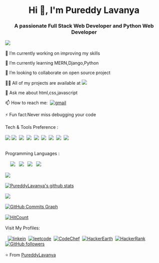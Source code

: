 <p align="center"><h1 align="center">Hi 👋, I'm Pureddy Lavanya</h1>
<h3 align="center">A passionate Full Stack Web Developer and Python Web Developer</h3>

![](https://komarev.com/ghpvc/?username=PureddyLavanya)<br><br>
🔭 I’m currently working on improving my skills

🌱 I’m currently learning MERN,Django,Python 

👯 I’m looking to collaborate on open source project

👨‍💻 All of my projects are available at <a href="https://github.com/PureddyLavanya"><img src="http://img.shields.io/badge/-Github-000000?style=flat&logo=github&logoColor=FFFFFF"></a>

💬 Ask me about html,css,javascript

📫 How to reach me: &nbsp;[![gmail](https://img.shields.io/badge/-Gmail-c14438?style=flat-square&logo=Gmail&logoColor=white&link=mailto:pureddylavanya2002@gmail.com)](mailto:pureddylavanya2002@gmail.com)

⚡ Fun fact:Never miss debugging your code
<br><br>
   Tech & Tools Preference : <br><br>
<img src = "https://img.shields.io/badge/-HTML5-E34F26?style=flat&logo=html5&logoColor=white"> <img src = "https://img.shields.io/badge/-CSS3-1572B6?style=flat&logo=css3&logoColor=white">&nbsp; 
<img src="https://img.shields.io/badge/-Bootstrap-563D7C?style=flat&logo=bootstrap&logoColor=white">&nbsp; 
<img src="https://img.shields.io/badge/-JavaScript-eed718?style=flat&logo=javascript&logoColor=ffffff">&nbsp; 
<img src="https://img.shields.io/badge/-MySQL-F29111?style=flat&logo=mysql&logoColor=FFFFFF">&nbsp; 
<img src="http://img.shields.io/badge/-Git-F1502F?style=flat&logo=git&logoColor=FFFFFF&bgcolor=purple">&nbsp; 
<img src="http://img.shields.io/badge/-Github-000000?style=flat&logo=github&logoColor=FFFFFF">&nbsp; 
<img src="http://img.shields.io/badge/-VS%20Code-007ACC?style=flat&logo=visual%20studio%20code&logoColor=white">&nbsp;
<img src="https://img.shields.io/badge/-PHP-5466b8?style=flat&logo=php&logoColor=white" > 
<br><br>

  Programming Languages : <br><br>
&nbsp; &nbsp; <img src="http://img.shields.io/badge/-Java-F89820?style=flat&logo=java&logoColor=black"> &nbsp;
<img src="https://img.shields.io/badge/-C++-659ad2?style=flat&logo=c++&logoColor=ffffff"> &nbsp;
<img src="https://img.shields.io/badge/-C-659ad2?style=flat&logo=c&logoColor=ffffff"> &nbsp;
<img src="https://img.shields.io/badge/-Python-black?style=flat&logo=python&logoColor=white"> 
<br><br>
<a href="https://github.com/PureddyLavanya">
  <img align="center" src="https://github-readme-stats.vercel.app/api/top-langs/?username=PureddyLavanya&theme=dark&bg_color=8A2BE2&text_color=ffffff&title_color=fff&icon_color=FFD700&hide_langs_below=1" />
</a>
<br><br>
<a href="https://github.com/PureddyLavanya">![PureddyLavanya's github stats](https://github-readme-stats.vercel.app/api?username=PureddyLavanya&show_icons=true&title_color=fff&icon_color=FFD700&text_color=ECECEC&bg_color=8A2BE2)
 </a>
<br><br>
 <a href="http://www.github.com/PureddyLavanya"><img src="https://github-readme-streak-stats.herokuapp.com/?user=PureddyLavanya&stroke=ffffff&background=8A2BE2&ring=0891b2&fire=0891b2&currStreakNum=ffffff&currStreakLabel=0891b2&sideNums=ffffff&sideLabels=ffffff&dates=ffffff&hide_border=true" /></a>
<br><br>
<a href="http://www.github.com/PureddyLavanya"><img src="https://github-readme-activity-graph.cyclic.app/graph?username=PureddyLavanya&bg_color=8A2BE2&color=ffffff&line=FFD700&point=ffffff&area_color=1c1917&area=true&hide_border=true&custom_title=GitHub%20Commits%20Graph" alt="GitHub Commits Graph" /></a>
<br><br>
[![HitCount](http://hits.dwyl.com/PureddyLavanya/PureddyLavanya.svg)](http://hits.dwyl.com/PureddyLavanya/PureddyLavanya)
<br><br>
Visit My Profiles:<br><br>
&nbsp;&nbsp;[![linkein](https://img.shields.io/badge/-LinkedIn-blue?style=flat-square&logo=Linkedin&logoColor=white&link=https://www.linkedin.com/in/p-lavanya-3147p/)](https://www.linkedin.com/in/p-lavanya-3147p/)&nbsp; 
 [![leetcode](https://img.shields.io/badge/-Leetcode-FFA119?style=flat-square&logo=leetcode&logoColor=white)](https://leetcode.com/Lavanyap89/)&nbsp;
 [![CodeChef](https://img.shields.io/badge/-CodeChef-beige?style=flat-square&logo=codechef&logoColor=grey)](https://www.codechef.com/users/pureddylavanya)&nbsp;
 [![HackerEarth](https://img.shields.io/badge/-HackerEarth-blue?style=flat-square&logo=hackerearth&logoColor=White)](https://www.hackerearth.com/@PureddyLavanya)&nbsp;
 [![HackerRank](https://img.shields.io/badge/-HackerRank-blue?style=flat-square&logo=hackerrank&logoColor=green)](https://www.hackerrank.com/Lavanya7133?hr_r=1)&nbsp;
[![GitHub followers](https://img.shields.io/github/followers/PureddyLavanya.svg?style=social&label=Follow&maxAge=2592000)](https://github.com/PureddyLavanya?tab=followers)
<br><br>
⭐️ From <a href="https://github.com/PureddyLavanya">PureddyLavanya</a>

